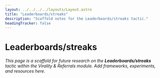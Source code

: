 ```yaml
---
layout: ../../../../layouts/Layout.astro
title: "Leaderboards/streaks"
description: "Scaffold notes for the Leaderboards/streaks tactic."
headingTracker: false
---
```

# Leaderboards/streaks

_This page is a scaffold for future research on the **Leaderboards/streaks** tactic within the Virality & Referrals module. Add frameworks, experiments, and resources here._
